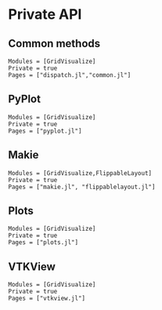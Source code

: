 # Private API


## Common methods
```@autodocs
Modules = [GridVisualize]
Private = true
Pages = ["dispatch.jl","common.jl"]
```

## PyPlot
```@autodocs
Modules = [GridVisualize]
Private = true
Pages = ["pyplot.jl"]
```

## Makie
```@autodocs
Modules = [GridVisualize,FlippableLayout]
Private = true
Pages = ["makie.jl", "flippablelayout.jl"]
```

## Plots
```@autodocs
Modules = [GridVisualize]
Private = true
Pages = ["plots.jl"]
```

## VTKView
```@autodocs
Modules = [GridVisualize]
Private = true
Pages = ["vtkview.jl"]
```
